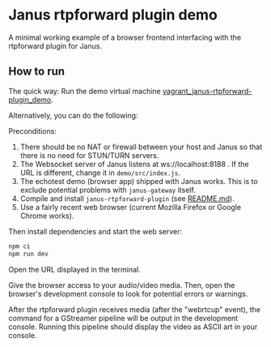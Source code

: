 # Janus rtpforward plugin demo

A minimal working example of a browser frontend interfacing with the rtpforward plugin for Janus.


## How to run

The quick way: Run the demo virtual machine [vagrant_janus-rtpforward-plugin_demo](https://github.com/michaelfranzl/vagrant_janus-rtpforward-plugin_demo).

Alternatively, you can do the following:

Preconditions:

1. There should be no NAT or firewall between your host and Janus so that there is no need for STUN/TURN servers.
2. The Websocket server of Janus listens at ws://localhost:8188 . If the URL is different, change
   it in `demo/src/index.js`.
3. The echotest demo (browser app) shipped with Janus works. This is to exclude potential problems
   with `janus-gateway` itself.
4. Compile and install `janus-rtpforward-plugin` (see [README.md](../README.md)).
5. Use a fairly recent web browser (current Mozilla Firefox or Google Chrome works).

Then install dependencies and start the web server:

```sh
npm ci
npm run dev
```

Open the URL displayed in the terminal.

Give the browser access to your audio/video media. Then, open the browser's development console to look for potential errors or warnings.

After the rtpforward plugin receives media (after the "webrtcup" event), the command for a GStreamer pipeline will be output in the development console. Running this pipeline should display the video as ASCII art in your console.

